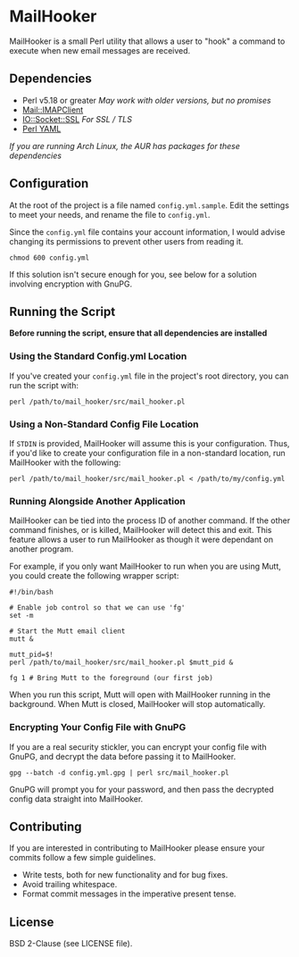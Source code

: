 # MailHooker #

MailHooker is a small Perl utility that allows a user to "hook" a command to
execute when new email messages are received.

## Dependencies ##

- Perl v5.18 or greater *May work with older versions, but no promises*
- [Mail::IMAPClient](http://search.cpan.org/~plobbes/Mail-IMAPClient-3.35/)
- [IO::Socket::SSL](http://search.cpan.org/~sullr/IO-Socket-SSL-1.962/) *For
  SSL / TLS*
- [Perl YAML](http://search.cpan.org/dist/YAML/)

*If you are running Arch Linux, the AUR has packages for these dependencies*

## Configuration ##

At the root of the project is a file named `config.yml.sample`. Edit the
settings to meet your needs, and rename the file to `config.yml`.

Since the `config.yml` file contains your account information, I would advise
changing its permissions to prevent other users from reading it.

    chmod 600 config.yml

If this solution isn't secure enough for you, see below for a solution
involving encryption with GnuPG.

## Running the Script ##

**Before running the script, ensure that all dependencies are installed**

### Using the Standard Config.yml Location ###

If you've created your `config.yml` file in the project's root directory, you
can run the script with:

    perl /path/to/mail_hooker/src/mail_hooker.pl

### Using a Non-Standard Config File Location ###

If `STDIN` is provided, MailHooker will assume this is your configuration.
Thus, if you'd like to create your configuration file in a non-standard
location, run MailHooker with the following:

    perl /path/to/mail_hooker/src/mail_hooker.pl < /path/to/my/config.yml

### Running Alongside Another Application ###

MailHooker can be tied into the process ID of another command. If the other
command finishes, or is killed, MailHooker will detect this and exit. This
feature allows a user to run MailHooker as though it were dependant on
another program.

For example, if you only want MailHooker to run when you are using Mutt,
you could create the following wrapper script:

    #!/bin/bash

    # Enable job control so that we can use 'fg'
    set -m

    # Start the Mutt email client
    mutt &

    mutt_pid=$!
    perl /path/to/mail_hooker/src/mail_hooker.pl $mutt_pid &

    fg 1 # Bring Mutt to the foreground (our first job)

When you run this script, Mutt will open with MailHooker running in the
background. When Mutt is closed, MailHooker will stop automatically.

### Encrypting Your Config File with GnuPG ###

If you are a real security stickler, you can encrypt your config file with
GnuPG, and decrypt the data before passing it to MailHooker.

    gpg --batch -d config.yml.gpg | perl src/mail_hooker.pl

GnuPG will prompt you for your password, and then pass the decrypted config
data straight into MailHooker.

## Contributing ##

If you are interested in contributing to MailHooker please ensure your commits
follow a few simple guidelines.

- Write tests, both for new functionality and for bug fixes.
- Avoid trailing whitespace.
- Format commit messages in the imperative present tense.

## License ##

BSD 2-Clause (see LICENSE file).
